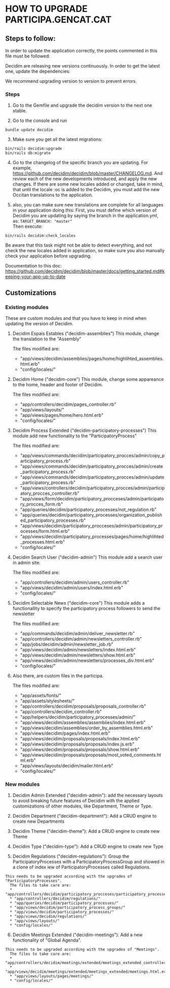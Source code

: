# HOW TO UPGRADE PARTICIPA.GENCAT.CAT

## Steps to follow:
In order to update the application correctly, the points commented in this file must be followed:

Decidim are releasing new versions continuously. In order to get the latest one, update the dependencies:

We recommend upgrading version to version to prevent errors.

### Steps

1. Go to the Gemfile and upgrade the decidim version to the next one stable.

2. Go to the console and run
```console
bundle update decidim
```

3. Make sure you get all the latest migrations:
```console
bin/rails decidim:upgrade
bin/rails db:migrate
```

4. Go to the changelog of the specific branch you are updating. For example, https://github.com/decidim/decidim/blob/master/CHANGELOG.md. And review each of the new developments introduced, and apply the new changes. If there are some new locales added or changed, take in mind, that until the locale :oc is added to the Decidim, you must add the new Occitan translations to the application.

5. also, you can make sure new translations are complete for all languages in your application doing this:
First, you must define which version of Decidim you are updating by saying the branch in the application.yml, as: `TARGET_BRANCH: "master"`<br/>
Then execute:
```console
bin/rails decidim:check_locales
```
Be aware that this task might not be able to detect everything, and not check the new locales added in application, so make sure you also manually check your application before upgrading.

Documentation to this doc:
https://github.com/decidim/decidim/blob/master/docs/getting_started.md#keeping-your-app-up-to-date

## Customizations

### Existing modules
These are custom modules and that you have to keep in mind when updating the version of Decidim.

  1. Decidim Espais Estables ("decidim-assemblies")
      This module, change the translation to the "Assembly"

      The files modified are:
      * "app/views/decidim/assemblies/pages/home/highlihted_assemblies.html.erb"
      * "config/locales/"


  2. Decidim Home ("decidim-core")
      This module, change some appareance to the home, header and footer of Decidim.

      The files modified are:
      * "app/controllers/decidim/pages_controller.rb"
      * "app/views/layouts/"
      * "app/views/pages/home/hero.html.erb"
      * "config/locales/"


  3. Decidim Process Extended ("decidim-participatory-processes")
      This module add new functionality to the "ParticipatoryProcess"

      The files modified are:
      * "app/views/commands/decidim/participatory_procces/admin/copy_participatory_process.rb"
      * "app/views/commands/decidim/participatory_procces/admin/create_participatory_process.rb"
      * "app/views/commands/decidim/participatory_procces/admin/update_participatory_process.rb"
      * "app/views/controllers/decidim/participatory_procces/admin/participatory_procces_controller.rb"
      * "app/views/form/decidim/participatory_procceses/admin/participatory_procces_form.rb"
      * "app/queries/decidim/participatory_processes/not_regulation.rb"
      * "app/queries/decidim/participatory_processes/organization_published_participatory_processes.rb"
      * "app/views/decidim/participatory_procceses/admin/participatory_processes/form.html.erb"
      * "app/views/decidim/participatory_processes/pages/home/highlihted_processes.html.erb"
      * "config/locales/"


  4. Decidim Search User ("decidim-admin")
      This module add a search user in admin site.

      The files modified are:
      * "app/controllers/decidim/admin/users_controller.rb"
      * "app/views/decidim/admin/users/index.html.erb"
      * "config/locales/"


  5. Decidim Selectable News ("decidim-core")
      This module adds a functionallity to specify the participatory process followers to send the newsletter

      The files modified are:
      * "app/commands/decidim/admin/deliver_newsletter.rb"
      * "app/controllers/decidim/admin/newsletters_controller.rb"
      * "app/jobs/decidim/admin/newsletter_job.rb"
      * "app/views/decidim/admin/newsletters/index.html.erb"
      * "app/views/decidim/admin/newsletters/show.html.erb"
      * "app/views/decidim/admin/newsletters/processes_div.html.erb"
      * "config/locales/"


  6. Also there, are custom files in the participa.

      The files modified are:
      * "app/assets/fonts/"
      * "app/assets/stylesheets/"
      * "app/controllers/decidim/proposals/proposals_controller.rb"
      * "app/controllers/decidim_controller.rb"
      * "app/helpers/decidim/participatory_processes/admin/"
      * "app/views/decidim/assemblies/assemblies/index.html.erb"
      * "app/views/decidim/assemblies/order_by_assemblies.html.erb"
      * "app/views/decidim/pages/index.html.erb"
      * "app/views/decidim/proposals/proposals/index.html.erb"
      * "app/views/decidim/proposals/proposals/index.js.erb"
      * "app/views/decidim/proposals/proposals/show.html.erb"
      * "app/views/decidim/proposals/proposals/most_voted_comments.html.erb"
      * "app/views/layouts/decidim/mailer.html.erb"
      * "config/locales/"

### New modules
  1. Decidim Admin Extended ("decidim-admin"):
  add the necessary layouts to avoid breaking future features of Decidim with the applied customizations of other modules, like Department, Theme or Type.

  2. Decidim Department ("decidim-department"): Add a CRUD engine to create new Departments

  3. Decidim Theme ("decidim-theme"): Add a CRUD engine to create new Theme

  4. Decidim Type ("decidim-type"): Add a CRUD engine to create new Type

  5. Decidim Regulations ("decidim-regulations"): Group the ParticipatoryProcesses with a ParticipatoryProcessGroup and showed in a clone of index iew of ParticipatoryProcesses called Regulations.

    This needs to be upgraded according with the upgrades of "ParticipatoryProcesses".
      The files to take care are:
      * "app/controllers/decidim/participatory_procceses/participatory_processes_controller.rb"
      * "app/controllers/decidim/regulations/"
      * "app/queries/decidim/participatory_processes/"
      * "app/views/decidim/participatory_process_groups/"
      * "app/views/decidim/participatory_processes/"
      * "app/views/decidim/regulations/"
      * "app/views/layouts/"
      * "config/locales/"


  6. Decidim Meetings Extended ("decidim-meetings"): Add a new functionality of "Global Agenda".

    This needs to be upgraded according with the upgrades of "Meetings".
      The files to take care are:
      * "app/controllers/decidim/meetings/extended/meetings_extended_controller.rb"
      * "app/views/decidim/meetings/extended/meetings_extended/meetings.html.erb"
      * "app/views/layouts/pages/meetings/"
      * "config/locales/"
